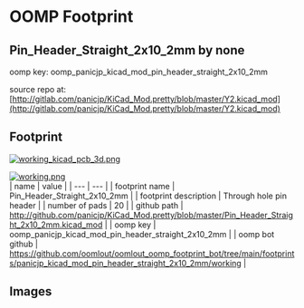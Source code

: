 # OOMP Footprint  
## Pin_Header_Straight_2x10_2mm  by none  
  
oomp key: oomp_panicjp_kicad_mod_pin_header_straight_2x10_2mm  
  
source repo at: [http://gitlab.com/panicjp/KiCad_Mod.pretty/blob/master/Y2.kicad_mod](http://gitlab.com/panicjp/KiCad_Mod.pretty/blob/master/Y2.kicad_mod)  
## Footprint  
  
[![working_kicad_pcb_3d.png](working_kicad_pcb_3d_600.png)](working_kicad_pcb_3d.png)  
  
[![working.png](working_600.png)](working.png)  
| name | value | 
| --- | --- | 
| footprint name | Pin_Header_Straight_2x10_2mm | 
| footprint description | Through hole pin header | 
| number of pads | 20 | 
| github path | http://github.com/panicjp/KiCad_Mod.pretty/blob/master/Pin_Header_Straight_2x10_2mm.kicad_mod | 
| oomp key | oomp_panicjp_kicad_mod_pin_header_straight_2x10_2mm | 
| oomp bot github | https://github.com/oomlout/oomlout_oomp_footprint_bot/tree/main/footprints/panicjp_kicad_mod_pin_header_straight_2x10_2mm/working | 
## Images  

